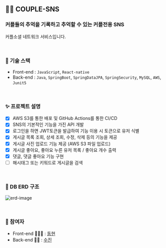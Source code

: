 ## 🫶🏻 COUPLE-SNS
### 커플들의 추억을 기록하고 추억할 수 있는 커플전용 SNS
커플소셜 네트워크 서비스입니다.

<br>

### 🚀 기술 스택
- Front-end : `JavaScript`, `React-native`
- Back-end : `Java`, `SpringBoot`, `SpringDataJPA`, `SpringSecurity`, `MySQL`, `AWS`, `Junit5`

<br>

### ✨ 프로젝트 설명
* [x] AWS S3를 통한 배포 및 GitHub Actions를 통한 CI/CD
* [x] SNS의 기본적인 기능을 가진 API 개발
* [x] 로그인을 하면 JWT토큰을 발급하여 기능 이용 시 토큰으로 유저 식별
* [x] 게시글 목록 조회, 상세 조회, 수정, 삭제 등의 기능을 제공
* [x] 게시글 사진 업로드 기능 제공 (AWS S3 파일 업로드)
* [x] 게시글 좋아요, 좋아요 누른 유저 목록 / 좋아요 개수 출력
* [x] 댓글, 댓글 좋아요 기능 구현
* [ ] 해시태그 또는 키워드로 게시글을 검색
  
<br>

### 💎 DB ERD 구조
![erd-image](https://github.com/su-dong-dev/couple-sns/assets/43313866/9df280c2-f62b-401f-8c56-c8d127241407)

<br>

### 👫 참여자
- Front-end 👨🏻‍💻 : [동현](https://github.com/pointehd)
- Back-end 👩‍💻 : [수진](https://github.com/tudiiii)


